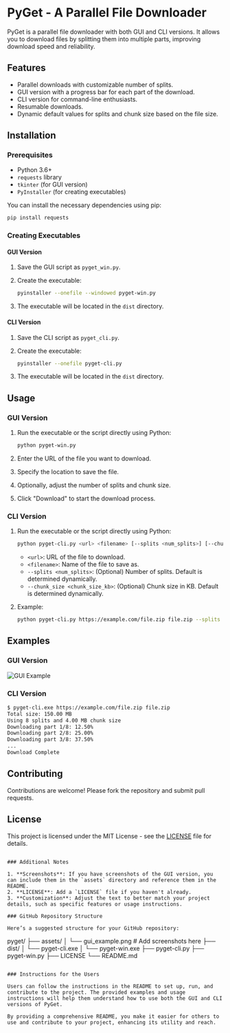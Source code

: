 # PyGet - A Parallel File Downloader

PyGet is a parallel file downloader with both GUI and CLI versions. It allows you to download files by splitting them into multiple parts, improving download speed and reliability.

## Features

- Parallel downloads with customizable number of splits.
- GUI version with a progress bar for each part of the download.
- CLI version for command-line enthusiasts.
- Resumable downloads.
- Dynamic default values for splits and chunk size based on the file size.

## Installation

### Prerequisites

- Python 3.6+
- `requests` library
- `tkinter` (for GUI version)
- `PyInstaller` (for creating executables)

You can install the necessary dependencies using pip:

```bash
pip install requests
```

### Creating Executables

#### GUI Version

1. Save the GUI script as `pyget_win.py`.
2. Create the executable:

    ```bash
    pyinstaller --onefile --windowed pyget-win.py
    ```

3. The executable will be located in the `dist` directory.

#### CLI Version

1. Save the CLI script as `pyget_cli.py`.
2. Create the executable:

    ```bash
    pyinstaller --onefile pyget-cli.py
    ```

3. The executable will be located in the `dist` directory.

## Usage

### GUI Version

1. Run the executable or the script directly using Python:

    ```bash
    python pyget-win.py
    ```

2. Enter the URL of the file you want to download.
3. Specify the location to save the file.
4. Optionally, adjust the number of splits and chunk size.
5. Click "Download" to start the download process.

### CLI Version

1. Run the executable or the script directly using Python:

    ```bash
    python pyget-cli.py <url> <filename> [--splits <num_splits>] [--chunk_size <chunk_size_kb>]
    ```

    - `<url>`: URL of the file to download.
    - `<filename>`: Name of the file to save as.
    - `--splits <num_splits>`: (Optional) Number of splits. Default is determined dynamically.
    - `--chunk_size <chunk_size_kb>`: (Optional) Chunk size in KB. Default is determined dynamically.

2. Example:

    ```bash
    python pyget-cli.py https://example.com/file.zip file.zip --splits 8 --chunk_size 1024
    ```

## Examples

### GUI Version

![GUI Example](./assets/gui_example.png)

### CLI Version

```bash
$ pyget-cli.exe https://example.com/file.zip file.zip
Total size: 150.00 MB
Using 8 splits and 4.00 MB chunk size
Downloading part 1/8: 12.50%
Downloading part 2/8: 25.00%
Downloading part 3/8: 37.50%
...
Download Complete
```

## Contributing

Contributions are welcome! Please fork the repository and submit pull requests.

## License

This project is licensed under the MIT License - see the [LICENSE](LICENSE) file for details.
```

### Additional Notes

1. **Screenshots**: If you have screenshots of the GUI version, you can include them in the `assets` directory and reference them in the README.
2. **LICENSE**: Add a `LICENSE` file if you haven't already.
3. **Customization**: Adjust the text to better match your project details, such as specific features or usage instructions.

### GitHub Repository Structure

Here’s a suggested structure for your GitHub repository:

```
pyget/
├── assets/
│   └── gui_example.png  # Add screenshots here
├── dist/
│   └── pyget-cli.exe
│   └── pyget-win.exe
├── pyget-cli.py
├── pyget-win.py
├── LICENSE
└── README.md
```

### Instructions for the Users

Users can follow the instructions in the README to set up, run, and contribute to the project. The provided examples and usage instructions will help them understand how to use both the GUI and CLI versions of PyGet.

By providing a comprehensive README, you make it easier for others to use and contribute to your project, enhancing its utility and reach.